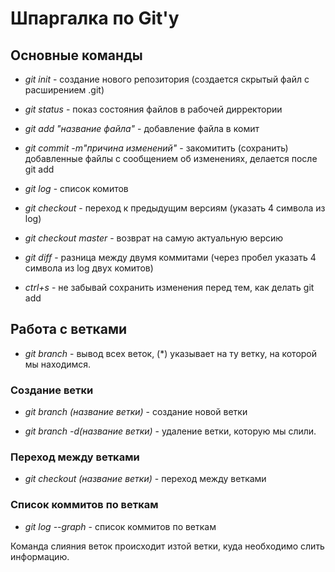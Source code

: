 # Шпаргалка по Git'у

## Основные команды

* *git init* - создание нового репозитория (создается скрытый файл с расширением .git)

* *git status* - показ состояния файлов в рабочей дирректории

* *git add "название файла"* - добавление файла в комит

* *git commit -m"причина изменений"* - закомитить (сохранить) добавленные файлы с сообщением об изменениях, делается после git add

* *git log* - список комитов

* *git checkout* - переход к предыдущим версиям (указать 4 символа из log)

* *git checkout master* - возврат на самую актуальную версию

* *git diff* - разница между двумя коммитами (через пробел указать 4 символа из log двух комитов)

* *ctrl+s* - не забывай сохранить изменения перед тем, как делать git add

## Работа с ветками

* *git branch* - вывод всех веток, (*) указывает на ту ветку, на которой мы находимся.

### Создание ветки

* *git branch (название ветки)* - создание новой ветки

* *git branch -d(название ветки)* - удаление ветки, которую мы слили.

### Переход между ветками

* *git checkout (название ветки)* - переход между ветками

### Список коммитов по веткам

* *git log --graph* - список коммитов по веткам

Команда слияния веток происходит изтой ветки, куда необходимо слить информацию.
